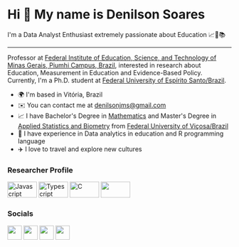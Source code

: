 
Hi 👋 My name is Denilson Soares
==========================

I'm a Data Analyst Enthusiast extremely passionate about Education 📈🧠📚

-----------------------------

Professor at [Federal Institute of Education, Science, and Technology of Minas Gerais, Piumhi Campus, Brazil](https://ifmg.edu.br/portal/), interested in research about Education, Measurement in Education and Evidence-Based Policy. Currently, I'm a Ph.D. student at [Federal University of Espírito Santo/Brazil](https://www.ufes.br/).

* 🌍  I'm based in Vitória, Brazil
* ✉️  You can contact me at [denilsonjms@gmail.com](mailto:denilsonjms@gmail.com)
* 📈  I have Bachelor's Degree in [Mathematics](http://www.dma.ufv.br/) and Master's Degree in [Applied Statistics and Biometry](https://ppestbio.ufv.br/) from [Federal University of Viçosa/Brazil](https://ufv.br/)
* 🧠  I have experience in Data analytics in education and R programming language
* ✈️  I love to travel and explore new cultures

### Researcher Profile

<p align="left">
<a href="http://lattes.cnpq.br/1813099481556666" target="_blank" rel="noreferrer"><img src="https://img.shields.io/badge/Lattes-3152A0?style=for-the-badge&logo=Electron&logoColor=white" width="66" height="36" alt="Javascript" /></a>
<a href="https://orcid.org/0000-0003-3075-3532" target="_blank" rel="noreferrer"><img src="https://img.shields.io/badge/orcid-A6CE39?style=for-the-badge&logo=orcid&logoColor=white" width="66" height="36" alt="Typescript" /></a>
<a href="https://www.researchgate.net/scientific-contributions/Denilson-Junio-Marques-Soares-2164178417" target="_blank" rel="noreferrer"><img src="https://img.shields.io/badge/Research_Gate-00CCBB.svg?&style=for-the-badge&logo=ResearchGate&logoColor=white" width="66" height="36" alt="C" /></a>
<a href="https://scholar.google.com.br/citations?user=AyT6odIAAAAJ&hl=pt-BR" target="_blank" rel="noreferrer"><img src="https://img.shields.io/badge/Google_Scholar-4285F4?style=for-the-badge&logo=google-scholar&logoColor=white" width="66" height="36" /></a>
</p>


### Socials

<p align="left"> <a href="https://www.instagram.com/denilsonjms" target="_blank" rel="noreferrer"><img src="https://raw.githubusercontent.com/danielcranney/readme-generator/main/public/icons/socials/instagram.svg" width="32" height="32" /></a> <a href="https://www.github.com/denilsonjms" target="_blank" rel="noreferrer"><img src="https://raw.githubusercontent.com/danielcranney/readme-generator/main/public/icons/socials/github.svg" width="32" height="32" /></a> <a href="https://br.linkedin.com/in/denilson-junio-marques-soares-443826230" target="_blank" rel="noreferrer"><img src="https://raw.githubusercontent.com/danielcranney/readme-generator/main/public/icons/socials/linkedin.svg" width="32" height="32" /></a> <a  href="https://www.youtube.com/@denilsonjuniomarquessoares2018" target="_blank" rel="noreferrer"><img src="https://raw.githubusercontent.com/danielcranney/readme-generator/main/public/icons/socials/youtube.svg" width="32" height="32" /></a>
</p>

